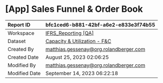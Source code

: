 



# [App] Sales Funnel & Order Book

|Report ID|bfc1ced6-b881-42bf-a6e2-e833e3f74b55|
| :--- | :--- |
|Workspace|[IFRS_Reporting [QA]](../Workspaces/IFRS_Reporting-[QA].md)|
|Dataset|[Capacity & Utilization - F&C](../Datasets/Capacity-&-Utilization---F&C.md)|
|Created By|matthias.gessenay@org.rolandberger.com|
|Created Date|August 25, 2023 02:06:25|
|Modified By|matthias.gessenay@org.rolandberger.com|
|Modified Date|September 14, 2023 06:22:18|
